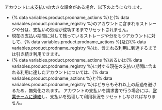アカウントに未支払いの大きな課金がある場合、以下のようになります。

* {% data variables.product.prodname_actions %}と{% data variables.product.prodname_registry %}のアカウントに含まれるストレージや分は、支払いの処理が成功するまでリセットされません。
* 現在の支払い期間に対して残っているストレージや分をもつアカウントに対して、{% data variables.product.prodname_actions %}及び{% data variables.product.prodname_registry %}は、含まれる利用に到達するまでは引き続き利用できます。
* {% data variables.product.prodname_actions %}あるいは{% data variables.product.prodname_registry %}に対する現在の支払い期間に含まれる利用に達したアカウントについては、{% data variables.product.prodname_actions %}と{% data variables.product.prodname_registry %}はどちらもそれ以上の超過を避けるため、無効化されます。 アカウントの支払いを請求書で行う場合には、[営業チームに連絡](https://enterprise.github.com/contact)し、支払いを処理して利用状況をリセットしなければなりません。
